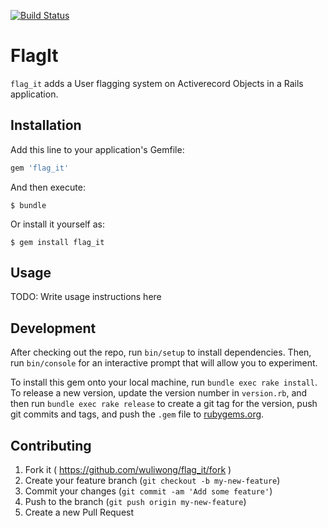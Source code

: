 [![Build Status](https://travis-ci.org/wuliwong/flag_it.svg?branch=master)](https://travis-ci.org/wuliwong/flag_it)

# FlagIt

`flag_it` adds a User flagging system on Activerecord Objects in a Rails application.

## Installation

Add this line to your application's Gemfile:

```ruby
gem 'flag_it'
```

And then execute:

    $ bundle

Or install it yourself as:

    $ gem install flag_it

## Usage

TODO: Write usage instructions here

## Development

After checking out the repo, run `bin/setup` to install dependencies. Then, run `bin/console` for an interactive prompt that will allow you to experiment.

To install this gem onto your local machine, run `bundle exec rake install`. To release a new version, update the version number in `version.rb`, and then run `bundle exec rake release` to create a git tag for the version, push git commits and tags, and push the `.gem` file to [rubygems.org](https://rubygems.org).

## Contributing

1. Fork it ( https://github.com/wuliwong/flag_it/fork )
2. Create your feature branch (`git checkout -b my-new-feature`)
3. Commit your changes (`git commit -am 'Add some feature'`)
4. Push to the branch (`git push origin my-new-feature`)
5. Create a new Pull Request
